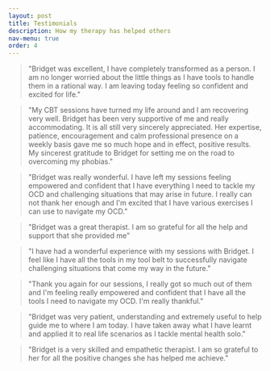 ```yaml
---
layout: post
title: Testimonials
description: How my therapy has helped others
nav-menu: true
order: 4
---
```


<blockquote>
"Bridget was excellent, I have completely transformed as a person. I am no longer worried about the little things as I have tools to handle them in a rational way. I am leaving today feeling so confident and excited for life."
</blockquote>

<blockquote>
"My CBT sessions have turned my life around and I am recovering very well. Bridget has been very supportive of me and really accommodating. It is all still very sincerely appreciated. Her expertise, patience, encouragement and calm professional presence on a weekly basis gave me so much hope and in effect, positive results. My sincerest gratitude to Bridget for setting me on the road to overcoming my phobias."
</blockquote>

<blockquote>
"Bridget was really wonderful. I have left my sessions feeling empowered and confident that I have everything I need to tackle my OCD and challenging situations that may arise in future. I really can not thank her enough and I'm excited that I have various exercises I can use to navigate my OCD."
</blockquote>

<blockquote>
"Bridget was a great therapist. I am so grateful for all the help and support that she provided me"
</blockquote>

<blockquote>
"I have had a wonderful experience with my sessions with Bridget. I feel like I have all the tools in my tool belt to successfully navigate challenging situations that come my way in the future."
</blockquote>

<blockquote>
"Thank you again for our sessions, I really got so much out of them and I'm feeling really empowered and confident that I have all the tools I need to navigate my OCD. I'm really thankful." 
</blockquote>

<blockquote>
"Bridget was very patient, understanding and extremely useful to help guide me to where I am today. I have taken away what I have learnt and applied it to real life scenarios as I tackle mental health solo."
</blockquote>

<blockquote>
"Bridget is a very skilled and empathetic therapist. I am so grateful to her for all the positive changes she has helped me achieve."
</blockquote>